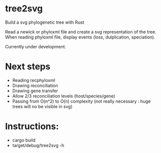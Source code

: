 # tree2svg
Build a svg phylogenetic tree with Rust

Read a newick or phyloxml file and create a svg representation of the tree.
When reading  phyloxml file, display events (loss, dulplication, speciation).

Currently under development.

# Next steps
- Reading recphyloxml
- Drawing reconciliation 
- Drawing gene transfer
- Allow 2/3 reconciliation levels (host/species/gene) 
- Passing from O(n^2) to O(n) complexity (not really necessary :  huge trees will no be visible in svg) 

# Instructions:
- cargo build
- target/debug/tree2svg  -h

